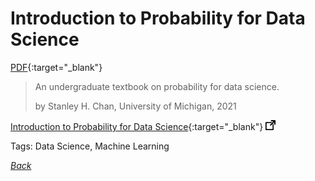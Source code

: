 # Introduction to Probability for Data Science

[PDF](../../docs/pdf.pdf){:target="_blank"}

> An undergraduate textbook on probability for data science.
>
> by Stanley H. Chan, University of Michigan, 2021

[Introduction to Probability for Data Science](https://probability4datascience.com/){:target="_blank"} ![external redirect](../../img/ext-redir.png)

Tags: Data Science, Machine Learning

[_Back_](../)
